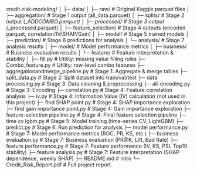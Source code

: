 credit-risk-modeling/
│
├─ data/
│    ├─ raw/                # Original Kaggle parquet files
│    ├─ aggregation/        # Stage 1 output (all_data.parquet)
│    ├─ splits/             # Stage 2 output (*_ADDCOMBO.parquet)
│    ├─ processed/          # Stage 3 output (*_processed.parquet)
│    ├─ feature_selection/  # Stage 4 outputs (encoded parquet, correlation/IV/SHAP/Gain)
│    ├─ model/              # Stage 5 trained models
│    ├─ prediction/         # Stage 6 predictions for analysis
│    └─ analysis/           # Stage 7 analysis results
│         ├─ model/         # Model performance metrics
│         ├─ business/      # Business evaluation results
│         └─ feature/       # Feature interpretation & stability
│
├─ fill.py                           # Utility: missing value filling rules
├─ Combo_feature.py                  # Utility: row-level combo features
├─ aggregationandmerge_pipeline.py   # Stage 1: Aggregate & merge tables
├─ split_data.py                     # Stage 2: Split dataset into train/val/test
├─ data processing.py                # Stage 3: Data cleaning & preprocessing
├─ all-encoding.py                   # Stage 3: Encoding
├─ correlation.py                    # Stage 4: Feature correlation analysis
├─ iv.py                             # Stage 4: Information Value (IV) calculation (not used in this project)
├─ find SHAP point.py                # Stage 4: SHAP importance exploration
├─ find gain importance point.py     # Stage 4: Gain importance exploration
├─ feature-selection pipeline.py     # Stage 4: Final feature selection pipeline
├─ time cv lgbm.py                   # Stage 5: Model training (time-series CV, LightGBM)
├─ predict.py                        # Stage 6: Run prediction for analysis
├─ model performance.py              # Stage 7: Model performance metrics (ROC, PR, KS, etc.)
├─ business evaluation.py            # Stage 7: Business evaluation (PR@K, Lift, Bad Rate)
├─ feature performance.py            # Stage 7: Feature performance (IV, KS, PSI, Top10 stability)
├─ feature analysis.py               # Stage 7: Feature interpretation (SHAP dependence, weekly SHAP)
├─ README.md                         # intro
└─ Credit_Risk_Report.pdf            # Full project report
